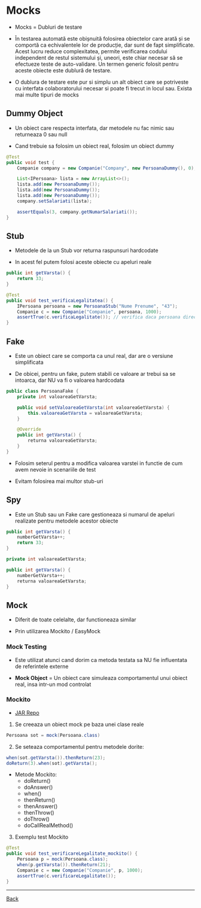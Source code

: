 # Mocks

- Mocks = Dubluri de testare

- În testarea automată este obișnuită folosirea obiectelor care arată și se comportă ca echivalentele lor de producție, dar sunt de fapt simplificate. Acest lucru reduce complexitatea, permite verificarea codului independent de restul sistemului și, uneori, este chiar necesar să se efectueze teste de auto-validare. Un termen generic folosit pentru aceste obiecte este dublură de testare.

- O dublura de testare este pur si simplu un alt obiect care se potriveste cu interfata colaboratorului necesar si poate fi trecut in locul sau. Exista mai multe tipuri de mocks

## Dummy Object

- Un obiect care respecta interfata, dar metodele nu fac nimic sau returneaza 0 sau null

- Cand trebuie sa folosim un obiect real, folosim un obiect dummy

```java
@Test
public void test {
    Companie company = new Companie("Company", new PersoanaDummy(), 0);

    List<IPersoana> lista = new ArrayList<>();
    lista.add(new PersoanaDummy());
    lista.add(new PersoanaDummy());
    lista.add(new PersoanaDummy());
    company.setSalariati(lista);

    assertEquals(3, company.getNumarSalariati());
}
```

## Stub

- Metodele de la un Stub vor returna raspunsuri hardcodate

- In acest fel putem folosi aceste obiecte cu apeluri reale

```java
public int getVarsta() {
    return 33;
}
```

```java
@Test
public void test_verificaLegalitatea() {
    IPersoana persoana = new PersoanaStub("Nume Prenume", "43");
    Companie c = new Companie("Companie", persoana, 1000);
    assertTrue(c.verificaLegalitate()); // verifica daca persoana director general este major
}
```

## Fake

- Este un obiect care se comporta ca unul real, dar are o versiune simplificata

- De obicei, pentru un fake, putem stabili ce valoare ar trebui sa se intoarca, dar NU va fi o valoarea hardcodata

```java
public class PersoanaFake {
    private int valoareaGetVarsta;

    public void setValoareaGetVarsta(int valoareaGetVarsta) {
        this.valoareaGetVarsta = valoareaGetVarsta;
    }

    @Override
    public int getVarsta() {
        returna valoareaGetVarsta;
    }
}
```

- Folosim seterul pentru a modifica valoarea varstei in functie de cum avem nevoie in scenariile de test

- Evitam folosirea mai multor stub-uri

## Spy

- Este un Stub sau un Fake care gestioneaza si numarul de apeluri realizate pentru metodele acestor obiecte

```java
public int getVarsta() {
    numberGetVarsta++;
    return 33;
}
```

```java
private int valoareaGetVarsta;

public int getVarsta() {
    numberGetVarsta++;
    returna valoareaGetVarsta;
}
```

## Mock

- Diferit de toate celelalte, dar functioneaza similar

- Prin utilizarea Mockito / EasyMock

### Mock Testing

- Este utilizat atunci cand dorim ca metoda testata sa NU fie influentata de referintele externe

- **Mock Object** = Un obiect care simuleaza comportamentul unui obiect real, insa intr-un mod controlat

### Mockito

- [JAR Repo](https://mvnrepository.com/artifact/org.mockito/mockito-all/1.10.19)

1. Se creeaza un obiect mock pe baza unei clase reale

```java
Persoana sot = mock(Persoana.class)
```

2. Se seteaza comportamentul pentru metodele dorite:

```java
when(sot.getVarsta()).thenReturn(23);
doReturn(3).when(sot).getVarsta();
```

- Metode Mockito:
  - doReturn()
  - doAnswer()
  - when()
  - thenReturn()
  - thenAnswer()
  - thenThrow()
  - doThrow()
  - doCallRealMethod()

3. Exemplu test Mockito

```java
@Test
public void test_verificareLegalitate_mockito() {
    Persoana p = mock(Persoana.class);
    when(p.getVarsta()).thenReturn(21);
    Companie c = new Companie("Companie", p, 1000);
    assertTrue(c.verificareLegalitate());
}
```

---

[Back](0_IntroInUnitTesting.md)
